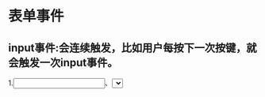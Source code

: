 # 表单事件
 ## input事件:会连续触发，比如用户每按下一次按键，就会触发一次input事件。
   1.<input>、<select>、<textarea>的值发生变化时触发;
   2.复选框<input type=checkbox>单选框<input type=radio/>用户改变选项时，也会触发这个事件;
   3.打开contenteditable属性的元素只要值发生变化，也会触发input事件;
 ## select事件
     在<input>、<textarea>里面选中文本时触发
 ## Change事件:不会连续触发，只有当全部修改完成时才会触发
     当<input>、<select>、<textarea>的值发生变化时触发

